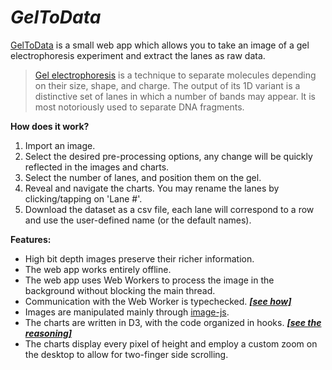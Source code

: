 # ***GelToData***

[GelToData] is a small web app which allows you to take an image of a gel electrophoresis experiment and extract the lanes as raw data.

> [Gel electrophoresis] is a technique to separate molecules depending on their size, shape, and charge. The output of its 1D variant is a distinctive set of lanes in which a number of bands may appear. It is most notoriously used to separate DNA fragments.

**How does it work?**
1. Import an image.
2. Select the desired pre-processing options, any change will be quickly reflected in the images and charts.
3. Select the number of lanes, and position them on the gel.
4. Reveal and navigate the charts. You may rename the lanes by clicking/tapping on 'Lane #'.
5. Download the dataset as a csv file, each lane will correspond to a row and use the user-defined name (or the default names).

**Features:**
- High bit depth images preserve their richer information.
- The web app works entirely offline.
- The web app uses Web Workers to process the image in the background without blocking the main thread.
- Communication with the Web Worker is typechecked. [***[see how]***][WebWorkerReadme]
- Images are manipulated mainly through [image-js].
- The charts are written in D3, with the code organized in hooks. [***[see the reasoning]***][D3HooksReadme]
- The charts display every pixel of height and employ a custom zoom on the desktop to allow for two-finger side scrolling.


[GelToData]: https://geltodata.web.app/
[WebWorkerReadme]: ./src/Workers/README.md
[image-js]: https://www.npmjs.com/package/image-js
[D3HooksReadme]: ./src/Components/Charts/README.md
[Gel electrophoresis]: https://en.wikipedia.org/wiki/Gel_electrophoresis
